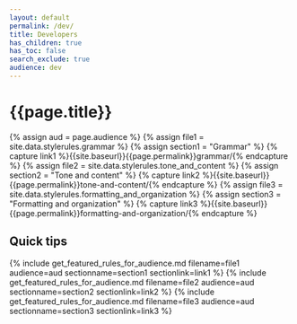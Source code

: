 ```yaml
---
layout: default
permalink: /dev/
title: Developers
has_children: true
has_toc: false
search_exclude: true
audience: dev
---
```

# {{page.title}}

{% assign aud = page.audience %}
{% assign file1 = site.data.stylerules.grammar %}
{% assign section1 = "Grammar" %}
{% capture link1 %}{{site.baseurl}}{{page.permalink}}grammar/{% endcapture %}
{% assign file2 = site.data.stylerules.tone_and_content %}
{% assign section2 = "Tone and content" %}
{% capture link2 %}{{site.baseurl}}{{page.permalink}}tone-and-content/{% endcapture %}
{% assign file3 = site.data.stylerules.formatting_and_organization %}
{% assign section3 = "Formatting and organization" %}
{% capture link3 %}{{site.baseurl}}{{page.permalink}}formatting-and-organization/{% endcapture %}

## Quick tips
{% include get_featured_rules_for_audience.md filename=file1 audience=aud sectionname=section1 sectionlink=link1 %}
{% include get_featured_rules_for_audience.md filename=file2 audience=aud sectionname=section2 sectionlink=link2 %}
{% include get_featured_rules_for_audience.md filename=file3 audience=aud sectionname=section3 sectionlink=link3 %}